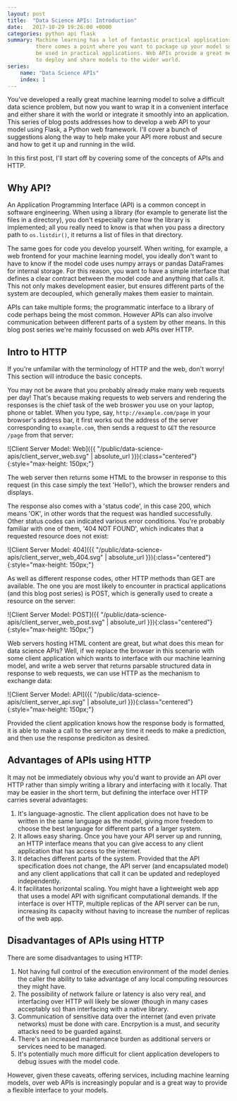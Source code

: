 ```yaml
---
layout: post
title:  "Data Science APIs: Introduction"
date:   2017-10-29 19:26:00 +0000
categories: python api flask
summary: Machine learning has a lot of fantastic practical applications, but
         there comes a point where you want to package up your model so it can
         be used in practical applications. Web APIs provide a great mechanism
         to deploy and share models to the wider world.
series:
    name: "Data Science APIs"
    index: 1
---
```


You've developed a really great machine learning model to solve a difficult
data science problem, but now you want to wrap it in a convenient interface and
either share it with the world or integrate it smoothly into an application.
This series of blog posts addresses how to develop a web API to your model
using Flask, a Python web framework. I'll cover a bunch of suggestions along
the way to help make your API more robust and secure and how to get it up and
running in the wild.

In this first post, I'll start off by covering some of the concepts of APIs and
HTTP.

## Why API?

An Application Programming Interface (API) is a common concept in software
engineering. When using a library (for example to generate list the files in a
directory), you don't especially care how the library is implemented; all you
really need to know is that when you pass a directory path to `os.listdir()`,
it returns a list of files in that directory.

The same goes for code you develop yourself. When writing, for example, a web
frontend for your machine learning model, you ideally don't want to have to
know if the model code uses numpy arrays or pandas DataFrames for internal
storage. For this reason, you want to have a simple interface that defines a
clear contract between the model code and anything that calls it. This not only
makes development easier, but ensures different parts of the system are
decoupled, which generally makes them easier to maintain.

APIs can take multiple forms; the programmatic interface to a library of code
perhaps being the most common. However APIs can also involve communication
between different parts of a system by other means. In this blog post series
we're mainly focussed on web APIs over HTTP.

## Intro to HTTP

If you're unfamilar with the terminology of HTTP and the web, don't worry! This
section will introduce the basic concepts.

You may not be aware that you probably already make many web requests per day!
That's because making requests to web servers and rendering the responses is
the chief task of the web broswer you use on your laptop, phone or tablet. When
you type, say, `http://example.com/page` in your browser's address bar, it
first works out the address of the server corresponding to `example.com`, then
sends a request to `GET` the resource `/page` from that server:

![Client Server Model: Web]({{ "/public/data-science-apis/client_server_web.svg" | absolute_url }}){:class="centered"}{:style="max-height: 150px;"}

The web server then returns some HTML to the browser in response to this
request (in this case simply the text 'Hello!'), which the browser renders and
displays.

The response also comes with a 'status code', in this case 200, which means
'OK', in other words that the request was handled successfully. Other status
codes can indicated various error conditions. You're probably familiar with one
of them, '404 NOT FOUND', which indicates that a requested resource does not
exist:

![Client Server Model: 404]({{ "/public/data-science-apis/client_server_web_404.svg" | absolute_url }}){:class="centered"}{:style="max-height: 150px;"}

As well as different response codes, other HTTP methods than GET are available.
The one you are most likely to encounter in practical applications (and this
blog post series) is POST, which is generally used to create a resource on the
server:

![Client Server Model: POST]({{ "/public/data-science-apis/client_server_web_post.svg" | absolute_url }}){:class="centered"}{:style="max-height: 150px;"}

Web servers hosting HTML content are great, but what does this mean for data
science APIs? Well, if we replace the browser in this scenario with some client
application which wants to interface with our machine learning model, and write
a web server that returns parsable structured data in response to web requests,
we can use HTTP as the mechanism to exchange data:

![Client Server Model: API]({{ "/public/data-science-apis/client_server_api.svg" | absolute_url }}){:class="centered"}{:style="max-height: 150px;"}

Provided the client application knows how the response body is formatted, it is
able to make a call to the server any time it needs to make a prediction, and
then use the response prediciton as desired.

## Advantages of APIs using HTTP

It may not be immediately obvious why you'd want to provide an API over HTTP
rather than simply writing a library and interfacing with it locally. That may
be easier in the short term, but defining the interface over HTTP carries
several advantages:

1. It's language-agnostic. The client application does not have to be written
   in the same language as the model, giving more freedom to choose the best
   language for different parts of a larger system.
2. It allows easy sharing. Once you have your API server up and running, an
   HTTP interface means that you can give access to any client application that
   has access to the internet.
3. It detaches different parts of the system. Provided that the API
   specification does not change, the API server (and encapsulated model) and
   any client applications that call it can be updated and redeployed
   independently.
4. It facilitates horizontal scaling. You might have a lightweight web app that
   uses a model API with significant computational demands. If the interface is
   over HTTP, multiple replicas of the API server can be run, increasing its
   capacity without having to increase the number of replicas of the web app.

## Disadvantages of APIs using HTTP

There are some disadvantages to using HTTP:

1. Not having full control of the execution environment of the model denies the
   caller the ability to take advantage of any local computing resources they
   might have.
2. The possibility of network failure or latency is also very real, and
   interfacing over HTTP will likely be slower (though in many cases acceptably
   so) than interfacing with a native library.
3. Communication of sensitive data over the internet (and even private
   networks) must be done with care. Encrpytion is a must, and security attacks
   need to be guarded against.
4. There's an increased maintenance burden as additional servers or services
   need to be managed.
5. It's potentially much more difficult for client application developers to
   debug issues with the model code.

However, given these caveats, offering services, including machine learning
models, over web APIs is increasingly popular and is a great way to provide a
flexible interface to your models.
